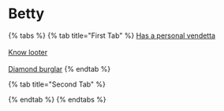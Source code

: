 # Betty

{% tabs %}
{% tab title="First Tab" %}
[Has a personal vendetta](https://armless-detective-wiki.gitbook.io/wiki/clues/hallowen-clues-2025/has-a-personal-vandetta)\
\
[Know looter](https://armless-detective-wiki.gitbook.io/wiki/clues/hallowen-clues-2025/know-looter)\
\
[Diamond burglar](https://armless-detective-wiki.gitbook.io/wiki/clues/hallowen-clues-2025/diamond-buglar)
{% endtab %}

{% tab title="Second Tab" %}

{% endtab %}
{% endtabs %}
